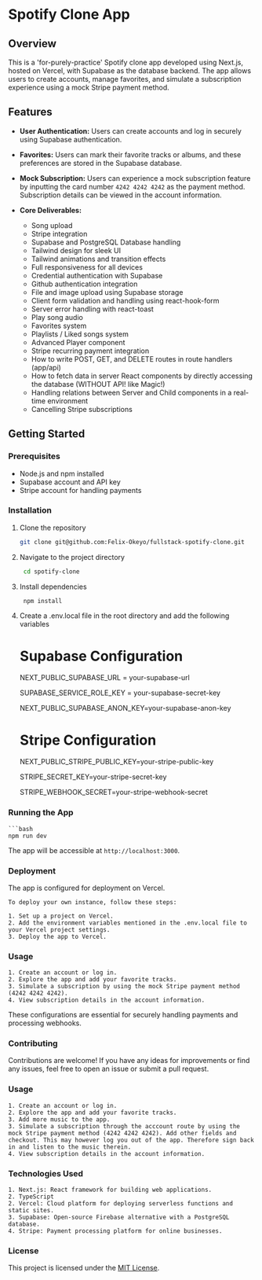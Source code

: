 # Spotify Clone App

## Overview

This is a 'for-purely-practice' Spotify clone app developed using Next.js, hosted on Vercel, with Supabase as the database backend. The app allows users to create accounts, manage favorites, and simulate a subscription experience using a mock Stripe payment method.

## Features

- **User Authentication:** Users can create accounts and log in securely using Supabase authentication.

- **Favorites:** Users can mark their favorite tracks or albums, and these preferences are stored in the Supabase database.

- **Mock Subscription:** Users can experience a mock subscription feature by inputting the card number `4242 4242 4242` as the payment method. Subscription details can be viewed in the account information.

- **Core Deliverables:**

    - Song upload
    - Stripe integration
    - Supabase and PostgreSQL Database handling
    - Tailwind design for sleek UI
    - Tailwind animations and transition effects
    - Full responsiveness for all devices
    - Credential authentication with Supabase
    - Github authentication integration
    - File and image upload using Supabase storage
    - Client form validation and handling using react-hook-form
    - Server error handling with react-toast
    - Play song audio
    - Favorites system
    - Playlists / Liked songs system
    - Advanced Player component
    - Stripe recurring payment integration
    - How to write POST, GET, and DELETE routes in route handlers (app/api)
    - How to fetch data in server React components by directly accessing the database (WITHOUT API! like Magic!)
    - Handling relations between Server and Child components in a real-time environment
    - Cancelling Stripe subscriptions
## Getting Started

### Prerequisites

- Node.js and npm installed
- Supabase account and API key
- Stripe account for handling payments

### Installation

1. Clone the repository

   ```bash
   git clone git@github.com:Felix-Okeyo/fullstack-spotify-clone.git

2. Navigate to the project directory
   
   ```bash
    cd spotify-clone

3. Install dependencies
   
   ```bash
    npm install 

4. Create a .env.local file in the root directory and add the following variables
   
    # Supabase Configuration
    NEXT_PUBLIC_SUPABASE_URL = your-supabase-url

    SUPABASE_SERVICE_ROLE_KEY = your-supabase-secret-key

    NEXT_PUBLIC_SUPABASE_ANON_KEY=your-supabase-anon-key

    # Stripe Configuration
    NEXT_PUBLIC_STRIPE_PUBLIC_KEY=your-stripe-public-key

    STRIPE_SECRET_KEY=your-stripe-secret-key

    STRIPE_WEBHOOK_SECRET=your-stripe-webhook-secret

### Running the App
    
    ```bash 
    npm run dev

The app will be accessible at `http://localhost:3000`.

### Deployment 

The app is configured for deployment on Vercel.

    To deploy your own instance, follow these steps:

    1. Set up a project on Vercel.
    2. Add the environment variables mentioned in the .env.local file to your Vercel project settings.
    3. Deploy the app to Vercel.

### Usage 

    1. Create an account or log in.
    2. Explore the app and add your favorite tracks.
    3. Simulate a subscription by using the mock Stripe payment method (4242 4242 4242).
    4. View subscription details in the account information.

These configurations are essential for securely handling payments and processing webhooks.

### Contributing

Contributions are welcome! If you have any ideas for improvements or find any issues, feel free to open an issue or submit a pull request. 

### Usage

    1. Create an account or log in. 
    2. Explore the app and add your favorite tracks.
    3. Add more music to the app.
    3. Simulate a subscription through the acccount route by using the mock Stripe payment method (4242 4242 4242). Add other fields and checkout. This may however log you out of the app. Therefore sign back in and listen to the music therein. 
    4. View subscription details in the account information.

### Technologies Used

    1. Next.js: React framework for building web applications.
    2. TypeScript
    2. Vercel: Cloud platform for deploying serverless functions and static sites.
    3. Supabase: Open-source Firebase alternative with a PostgreSQL database.
    4. Stripe: Payment processing platform for online businesses.

### License

This project is licensed under the [MIT License](https://opensource.org/license/mit/).